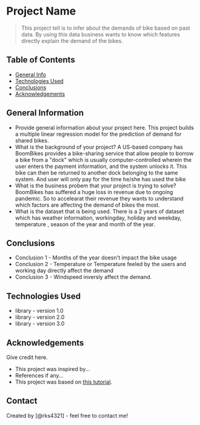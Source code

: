 # Project Name
> This project tell is to infer about the demands of bike based on past data. By using this data business wants to know which features directly explain the demand of the bikes.


## Table of Contents
* [General Info](#general-information)
* [Technologies Used](#technologies-used)
* [Conclusions](#conclusions)
* [Acknowledgements](#acknowledgements)

<!-- You can include any other section that is pertinent to your problem -->

## General Information
- Provide general information about your project here.
    This project builds a multiple linear regression model for the prediction of demand for shared bikes.
- What is the background of your project?
    A US-based company has BoomBikes provides a bike-sharing service that allow people to borrow a bike from a "dock" which is usually computer-controlled wherein the user enters the payment information, and the system unlocks it. This bike can then be returned to another dock belonging to the same system. And user will only pay for the time he/she has used the bike
- What is the business probem that your project is trying to solve?
    BoomBikes has suffered a huge loss in revenue due to ongoing pandemic. So to accelearat their revenue they wants to understand which factors are affecting the demand of bikes the most. 
- What is the dataset that is being used.
    There is a 2 years of dataset which has weather information, workingday, holiday and weekday, temperature , season of the year and month of the year.

<!-- You don't have to answer all the questions - just the ones relevant to your project. -->

## Conclusions
- Conclusion 1 - Months of the year doesn't impact the bike usage
- Conclusion 2 - Temperature or Temperature feeled by the users and working day directly affect the demand
- Conclusion 3 - Windspeed inversly affect the demand.

<!-- You don't have to answer all the questions - just the ones relevant to your project. -->


## Technologies Used
- library - version 1.0
- library - version 2.0
- library - version 3.0

<!-- As the libraries versions keep on changing, it is recommended to mention the version of library used in this project -->

## Acknowledgements
Give credit here.
- This project was inspired by...
- References if any...
- This project was based on [this tutorial](https://www.example.com).


## Contact
Created by [@rks4321] - feel free to contact me!


<!-- Optional -->
<!-- ## License -->
<!-- This project is open source and available under the [... License](). -->

<!-- You don't have to include all sections - just the one's relevant to your project -->